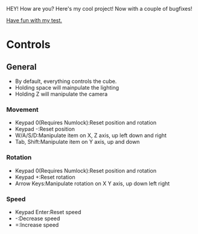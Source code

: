 HEY! How are you? Here's my cool project! Now with a couple of bugfixes!

[Have fun with my test.](http://pokeman2003.github.io/Unity-Project-3/Build/index.html)

# Controls
## General
* By default, everything controls the cube.
* Holding space will mainpulate the lighting
* Holding Z will manipulate the camera
### Movement
* Keypad 0(Requires Numlock):Reset position and rotation
* Keypad -:Reset position
* W/A/S/D:Manipulate item on X, Z axis, up left down and right
* Tab, Shift:Manipulate item on Y axis, up and down
### Rotation
* Keypad 0(Requires Numlock):Reset position and rotation
* Keypad +:Reset rotation
* Arrow Keys:Manipulate rotation on X Y axis, up down left right
### Speed
* Keypad Enter:Reset speed
* -:Decrease speed
* =:Increase speed